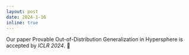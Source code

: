 ```yaml
---
layout: post
date: 2024-1-16
inline: true
---
```


Our paper Provable Out-of-Distribution Generalization in Hypersphere is accepted by *ICLR 2024*. :tada:
